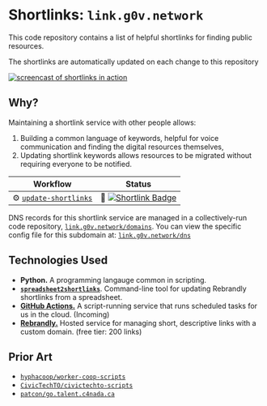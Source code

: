 # Shortlinks: `link.g0v.network`

This code repository contains a list of helpful shortlinks for finding public resources.

The shortlinks are automatically updated on each change to this repository

[![screencast of shortlinks in action](http://g.recordit.co/tcG9ky2XQz.gif)](https://recordit.co/tcG9ky2XQz)

## Why?

Maintaining a shortlink service with other people allows:
1. Building a common language of keywords, helpful for voice communication and finding the digital resources themselves,
2. Updating shortlink keywords allows resources to be migrated without requiring everyone to be notified.

| Workflow | Status |
|----------|--------|
| :gear: [`update-shortlinks`][] | :scroll: [![Shortlink Badge][shortlink-badge]][shortlink-logs]

[`update-shortlinks`]: /.github/workflows/update-shortlinks.yml
[shortlink-badge]: https://github.com/g0v-network/link.g0v.network/actions/workflows/update-shortlinks.yml/badge.svg
[shortlink-logs]: https://github.com/g0v-network/link.g0v.networ/actions/workflows/update-shortlinks.yml

DNS records for this shortlink service are managed in a collectively-run code repository, [`link.g0v.network/domains`][g0v-domains]. You can view the specific config file for this subdomain at: [`link.g0v.network/dns`][dns]

   [dns]: https://link.g0v.network/dns
   [g0v-domains]: https://link.g0v.network/domains/

## Technologies Used

- **Python.** A programming langauge common in scripting.
- [**`spreadsheet2shortlinks`**][spreadsheet2shortlinks]. Command-line tool for updating Rebrandly shortlinks from a spreadsheet.
- [**GitHub Actions.**][github-actions] A script-running service that runs scheduled tasks for us in the cloud. (Incoming)
- [**Rebrandly.**][rebrandly] Hosted service for managing short, descriptive links with a custom domain. (free tier: 200 links)

[spreadsheet2shortlinks]: https://github.com/hyphacoop/spreadsheet2shortlinks
[github-actions]: https://github.com/features/actions
[rebrandly]: https://support.rebrandly.com/hc/en-us/articles/223459547-What-is-Rebrandly-

## Prior Art

- [`hyphacoop/worker-coop-scripts`](https://github.com/hyphacoop/worker-coop-scripts)
- [`CivicTechTO/civictechto-scripts`](https://github.com/CivicTechTO/civictechto-scripts)
- [`patcon/go.talent.c4nada.ca`](https://github.com/patcon/go.talent.c4nada.ca)
